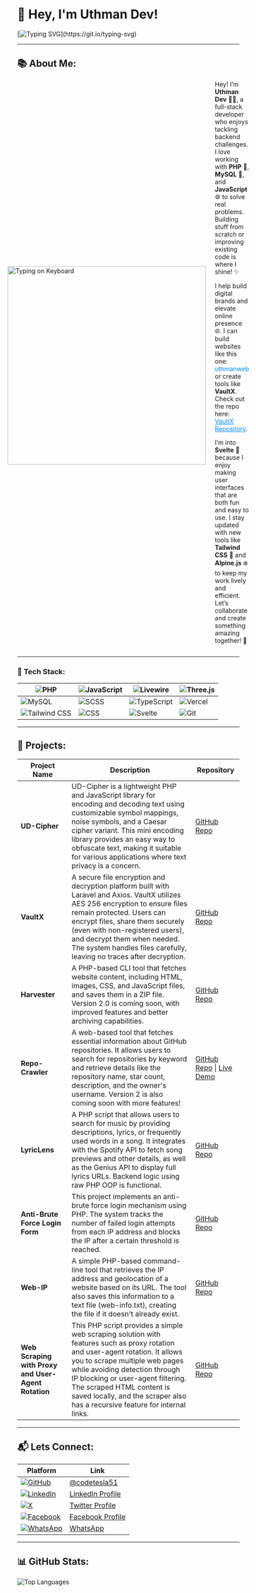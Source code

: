 # 👋 Hey, I'm Uthman Dev!

[![Typing SVG](https://readme-typing-svg.herokuapp.com?size=32&duration=6500&color=008afa&lines=Full+Stack+Developer;Backend+Specialist;Let's+Build+Something+Great!)](https://git.io/typing-svg)

---

## 📚 **About Me**:

<div style="display: flex; align-items: center; justify-content: center;">
  <div style="margin-right: 20px;">
    <img src="https://media4.giphy.com/media/26tn33aiTi1jkl6H6/giphy.gif?cid=6c09b9523h12jzbpazg3ac32ccr2qppjlfzn1w4qpaecfof0&ep=v1_internal_gif_by_id&rid=giphy.gif&ct=g" alt="Typing on Keyboard" width="450px" />
  </div>
  <br>
  <div>  
    Hey! I’m <b>Uthman Dev</b> 👨‍💻, a full-stack developer who enjoys tackling backend challenges. I love working with <b>PHP</b> 🐘, <b>MySQL</b> 🐬, and <b>JavaScript</b> ⚙️ to solve real problems. Building stuff from scratch or improving existing code is where I shine! ✨

<p>I help build digital brands and elevate online presence 🌐. I can build websites like this one: <a href="https://uthmandev.vercel.app" style="color: #008afa; text-decoration: none;">uthmanweb</a> or create tools like <strong>VaultX</strong>. Check out the repo here: <a href="https://github.com/codetesla51/vaultx" style="color: #008afa; text-decoration: underline;">VaultX Repository</a>.</p>

<p>I’m into <strong>Svelte</strong> 🌱 because I enjoy making user interfaces that are both fun and easy to use. I stay updated with new tools like <strong>Tailwind CSS</strong> 🎨 and <strong>Alpine.js</strong> ❄️ to keep my work lively and efficient. Let’s collaborate and create something amazing together! 🚀</p>

</div>
</div>

---

### 🔧 **Tech Stack:**

| ![PHP](https://img.shields.io/badge/PHP-777BB4?style=for-the-badge&logo=php&logoColor=white)  | ![JavaScript](https://img.shields.io/badge/JavaScript-F7DF1E?style=for-the-badge&logo=javascript&logoColor=black) | ![Livewire](https://img.shields.io/badge/Livewire-4E56A6?style=for-the-badge&logo=livewire&logoColor=white) | ![Three.js](https://img.shields.io/badge/Three.js-000000?style=for-the-badge&logo=three.js&logoColor=white)  |
|--------------------------------|----------------------------------------------------|--------------------------------------------------|----------------------------------------------|
| ![MySQL](https://img.shields.io/badge/MySQL-4479A1?style=for-the-badge&logo=mysql&logoColor=white)  | ![SCSS](https://img.shields.io/badge/SCSS-CC6699?style=for-the-badge&logo=sass&logoColor=white) | ![TypeScript](https://img.shields.io/badge/TypeScript-3178C6?style=for-the-badge&logo=typescript&logoColor=white) | ![Vercel](https://img.shields.io/badge/Vercel-000000?style=for-the-badge&logo=vercel&logoColor=white) | ![Laravel](https://img.shields.io/badge/Laravel-FF2D20?style=for-the-badge&logo=laravel&logoColor=white) | ![Svelte](https://img.shields.io/badge/Svelte-FF3E00?style=for-the-badge&logo=svelte&logoColor=white) | ![Alpine.js](https://img.shields.io/badge/Alpine.js-8BC0D0?style=for-the-badge&logo=alpine.js&logoColor=white) | ![Bootstrap](https://img.shields.io/badge/Bootstrap-563D7C?style=for-the-badge&logo=bootstrap&logoColor=white) |
| ![Tailwind CSS](https://img.shields.io/badge/Tailwind_CSS-38B2AC?style=for-the-badge&logo=tailwind-css&logoColor=white) | ![CSS](https://img.shields.io/badge/CSS3-1572B6?style=for-the-badge&logo=css3&logoColor=white) | ![Svelte](https://img.shields.io/badge/Svelte-FF3E00?style=for-the-badge&logo=svelte&logoColor=white) | ![Git](https://img.shields.io/badge/Git-F05032?style=for-the-badge&logo=git&logoColor=white) |

---
 ## 💼 **Projects**:

| **Project Name**                                                                                      | **Description**                                                                                          | **Repository**                           |
|-------------------------------------------------------------------------------------------------------|----------------------------------------------------------------------------------------------------------|------------------------------------------|
| **UD-Cipher**                                                                                             |  UD-Cipher is a lightweight PHP and JavaScript library for encoding and decoding text using customizable symbol mappings, noise symbols, and a Caesar cipher variant. This mini encoding library provides an easy way to obfuscate text, making it suitable for various applications where text privacy is a concern.| [GitHub Repo](https://github.com/codetesla51/ud-cipher) |
| **VaultX**                                                                                             | A secure file encryption and decryption platform built with Laravel and Axios. VaultX utilizes AES 256 encryption to ensure files remain protected. Users can encrypt files, share them securely (even with non-registered users), and decrypt them when needed. The system handles files carefully, leaving no traces after decryption. | [GitHub Repo](https://github.com/codetesla51/vaultx.git) |
| **Harvester**                                                                                          | A PHP-based CLI tool that fetches website content, including HTML, images, CSS, and JavaScript files, and saves them in a ZIP file. Version 2.0 is coming soon, with improved features and better archiving capabilities. | [GitHub Repo](https://github.com/codetesla51/harvester-.git) |
| **Repo-Crawler**                                                                                       | A web-based tool that fetches essential information about GitHub repositories. It allows users to search for repositories by keyword and retrieve details like the repository name, star count, description, and the owner's username. Version 2 is also coming soon with more features! | [GitHub Repo](https://github.com/codetesla51/repo_crawler) \| [Live Demo](https://repo-crawler.vercel.app/) |
| **LyricLens**                                                                                          | A PHP script that allows users to search for music by providing descriptions, lyrics, or frequently used words in a song. It integrates with the Spotify API to fetch song previews and other details, as well as the Genius API to display full lyrics URLs. Backend logic using raw PHP OOP is functional. | [GitHub Repo](https://github.com/codetesla51/lyriclens.git) |
| **Anti-Brute Force Login Form**                                                                        | This project implements an anti-brute force login mechanism using PHP. The system tracks the number of failed login attempts from each IP address and blocks the IP after a certain threshold is reached. | [GitHub Repo](https://github.com/codetesla51/anti-brute-force-login.git) |
| **Web-IP**                                                                                             | A simple PHP-based command-line tool that retrieves the IP address and geolocation of a website based on its URL. The tool also saves this information to a text file (web-info.txt), creating the file if it doesn't already exist. | [GitHub Repo](https://github.com/codetesla51/web-ip.git) |
| **Web Scraping with Proxy and User-Agent Rotation**                                                    | This PHP script provides a simple web scraping solution with features such as proxy rotation and user-agent rotation. It allows you to scrape multiple web pages while avoiding detection through IP blocking or user-agent filtering. The scraped HTML content is saved locally, and the scraper also has a recursive feature for internal links. | [GitHub Repo](https://github.com/codetesla51/web_scrapper_script.git) |



---

## 📬 **Lets Connect**:
| **Platform** | **Link** |
|--------------|----------|
| [![GitHub](https://img.shields.io/badge/GitHub-181717?style=for-the-badge&logo=github&logoColor=white)](https://github.com/codetesla51) | [@codetesla51](https://github.com/codetesla51) |
| [![LinkedIn](https://img.shields.io/badge/LinkedIn-0077B5?style=for-the-badge&logo=linkedin&logoColor=white)](https://www.linkedin.com/in/uthman-dev-a61578298?utm_source=share&utm_campaign=share_via&utm_content=profile&utm_medium=android_app) | [LinkedIn Profile](https://www.linkedin.com/in/uthman-dev-a61578298?utm_source=share&utm_campaign=share_via&utm_content=profile&utm_medium=android_app) |
| [![X](https://img.shields.io/badge/X-1DA1F2?style=for-the-badge&logo=twitter&logoColor=white)](https://x.com/oladele56481?t=KIfYsIyRIobDWhMnYTYTfA&s=09) | [Twitter Profile](https://x.com/oladele56481?t=KIfYsIyRIobDWhMnYTYTfA&s=09) |
| [![Facebook](https://img.shields.io/badge/Facebook-1877F2?style=for-the-badge&logo=facebook&logoColor=white)](https://www.facebook.com/profile.php?id=100089196350154) | [Facebook Profile](https://www.facebook.com/profile.php?id=100089196350154) |
| [![WhatsApp](https://img.shields.io/badge/WhatsApp-25D366?style=for-the-badge&logo=whatsapp&logoColor=white)](https://wa.link/6jqex1) | [WhatsApp](https://wa.link/6jqex1) |

---

## 📊 GitHub Stats:
![Top Languages](https://github-readme-stats.vercel.app/api/top-langs/?username=codetesla51&layout=compact&theme=radical&count_private=true)

